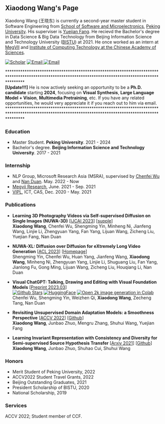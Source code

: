 ## Xiaodong Wang's Page
Xiaodong Wang (王晓东) is currently a second-year master student in Software Engineering from [School of Software and Microelectronics](https://ss.pku.edu.cn), [Peking University](https://www.pku.edu.cn). His superviser is [Yuejian Fang](https://ss.pku.edu.cn/teacherteam/teacherlist/1612-方跃坚.html). He recievd the Bachelor's degree in Data Science & Big Data Technology from Beijing Information Science and Technology University ([BISTU](https://www.bistu.edu.cn)) at 2021. He once worked as an intern at [MegVII](https://www.megvii.com) and [Institute of Computing Technology at the Chinese Academy of Sciences](http://www.ict.cas.cn).

<a href="https://scholar.google.com/citations?user=BEI2qi8AAAAJ&hl=en"><img src="https://img.shields.io/badge/Scholar-blueviolet" alt="Scholar" /></a>
<a href="https://github.com/Wang-Xiaodong1899"><img src="https://img.shields.io/badge/Github-yellow" alt="Email" /> <a href="mailto:wangxd220@gmail.com"><img src="https://img.shields.io/badge/Email-wangxd220@gmail.com-pink" alt="Email" /></a>

\*******************************************************************************************************************************************************   
**\[Update!!!\]** He is now actively seeking an opportunity to be a **Ph.D. candidate** starting **2024**, focusing on **Visual Synthesis**, **Large Language Model + Vision**, **Multimedia Pretraining**, etc. If you have any related opportunities, he would very appreciate it if you reach out to him via email.    
\*******************************************************************************************************************************************************

### Education
- Master Student. **Peking University**. 2021 - 2024    
- Bachelor's degree. **Beijing Information Science and Technology University**. 2017 - 2021

### Internship
- NLP Group, Microsoft Research Asia (MSRA), supervised by [Chenfei Wu](https://chenfei-wu.github.io/) and [Nan Duan](https://nanduan.github.io/). May. 2022 - Now 
- [Megvii Research](https://en.megvii.com/megvii_research), June. 2021 - Sep. 2021
- [VIPL](http://vipl.ict.ac.cn/), ICT, CAS, Dec. 2020 - May. 2021




### Publications
- **Learning 3D Photography Videos via Self-supervised Diffusion on Single Images (NUWA-3D)** \[[IJCAI 2023](https://arxiv.org/abs/2302.10781)\] \[[supple](./assets/IJCAI23_supple.pdf)\]   
**Xiaodong Wang**, Chenfei Wu, Shengming Yin, Minheng Ni, Jianfeng Wang, Linjie Li, Zhengyuan Yang, Fan Yang, Lijuan Wang, Zicheng Liu, Yuejian Fang, Nan Duan

- **NUWA-XL: Diffusion over Diffusion for eXtremely Long Video Generation** \[[ACL 2023](https://aclanthology.org/2023.acl-long.73/)\] \[[Homepage](https://msra-nuwa.azurewebsites.net/#/)\]  
Shengming Yin, Chenfei Wu, Huan Yang, Jianfeng Wang, **Xiaodong Wang**, Minheng Ni, Zhengyuan Yang, Linjie Li, Shuguang Liu, Fan Yang, Jianlong Fu, Gong Ming, Lijuan Wang, Zicheng Liu, Houqiang Li, Nan Duan   

- **Visual ChatGPT: Talking, Drawing and Editing with Visual Foundation Models** \[[Preprint 2023.03](https://arxiv.org/abs/2303.04671)]   
[![Github Stars](https://img.shields.io/github/stars/microsoft/TaskMatrix.svg)](https://github.com/microsoft/TaskMatrix) [![HuggingFace](https://img.shields.io/badge/%F0%9F%A4%97-Open%20in%20Spaces-blue)](https://huggingface.co/spaces/microsoft/visual_chatgpt) [![Open 2k image generation in Colab](https://colab.research.google.com/assets/colab-badge.svg)](https://colab.research.google.com/drive/1P3jJqKEWEaeNcZg8fODbbWeQ3gxOHk2-?usp=sharing)   
Chenfei Wu, Shengming Yin, Weizhen Qi, **Xiaodong Wang**, Zecheng Tang, Nan Duan  

- **Revisiting Unsupervised Domain Adaptation Models: a Smoothness Perspective** \[[ACCV 2022](https://openaccess.thecvf.com/content/ACCV2022/html/Wang_Revisiting_Unsupervised_Domain_Adaptation_Models_a_Smoothness_Perspective_ACCV_2022_paper.html)\] \[[Github](https://github.com/Wang-Xiaodong1899/LeCo_UDA)\]  
**Xiaodong Wang**, Junbao Zhuo, Mengru Zhang, Shuhui Wang, Yuejian Fang

- **Learning Invariant Representation with Consistency and Diversity for Semi-supervised Source Hypothesis Transfer** \[[Arxiv 2021](https://arxiv.org/abs/2107.03008)\] \[[Github](https://github.com/Wang-Xiaodong1899/SSHT)\]   
**Xiaodong Wang**, Junbao Zhuo, Shuhao Cui, Shuhui Wang

### Honors
- Merit Student of Peking University, 2022
- ACCV2022 Student Travel Grants, 2022
- Beijing Outstanding Graduates, 2021
- President Scholarship of BISTU, 2020
- National Scholarship, 2019

### Services
ACCV 2022; Student member of CCF.
